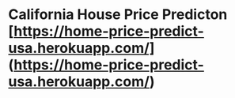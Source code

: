 # California House Price Predicton [https://home-price-predict-usa.herokuapp.com/] (https://home-price-predict-usa.herokuapp.com/)
